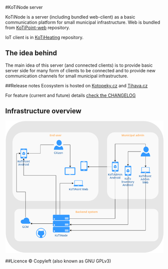 #KoTiNode server

KoTiNode is a server (including bundled web-client) as a basic communication platform for small municipal infrastructure. 
Web is bundled from [KoTiPoint-web](https://github.com/kotomisak/kotipoint-web) repository.

IoT client is in [KoTiHeating](https://github.com/kotomisak/kotiheating-arduino) repository.

## The idea behind
The main idea of this server (and connected clients) is to provide basic server side 
for many form of clients to be connected and to provide new communication channels for small municipal infrastructure.


##Release notes
Ecosystem is hosted on [Kotopeky.cz](https://kotopeky.cz) and [Tihava.cz](https://tihava.cz)<br/>

For feature (current and future) details [check the CHANGELOG](./CHANGELOG.md)

## Infrastructure overview

<a href="http://kotopeky.cz/project">
<img border="0" alt="project" src="./public/images/KoTiDiagram.png">
</a>

##Licence
 © Copyleft (also known as GNU GPLv3)